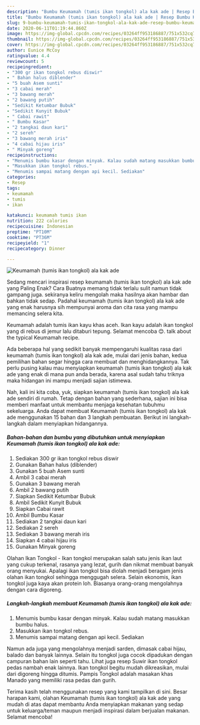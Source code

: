 ```yaml
---
description: "Bumbu Keumamah (tumis ikan tongkol) ala kak ade | Resep Bumbu Keumamah (tumis ikan tongkol) ala kak ade Yang Enak Dan Lezat"
title: "Bumbu Keumamah (tumis ikan tongkol) ala kak ade | Resep Bumbu Keumamah (tumis ikan tongkol) ala kak ade Yang Enak Dan Lezat"
slug: 9-bumbu-keumamah-tumis-ikan-tongkol-ala-kak-ade-resep-bumbu-keumamah-tumis-ikan-tongkol-ala-kak-ade-yang-enak-dan-lezat
date: 2020-06-11T01:19:44.860Z
image: https://img-global.cpcdn.com/recipes/03264ff953186887/751x532cq70/keumamah-tumis-ikan-tongkol-ala-kak-ade-foto-resep-utama.jpg
thumbnail: https://img-global.cpcdn.com/recipes/03264ff953186887/751x532cq70/keumamah-tumis-ikan-tongkol-ala-kak-ade-foto-resep-utama.jpg
cover: https://img-global.cpcdn.com/recipes/03264ff953186887/751x532cq70/keumamah-tumis-ikan-tongkol-ala-kak-ade-foto-resep-utama.jpg
author: Eunice McCoy
ratingvalue: 4.4
reviewcount: 5
recipeingredient:
- "300 gr ikan tongkol rebus diswir"
- " Bahan halus diblender"
- "5 buah Asem sunti"
- "3 cabai merah"
- "3 bawang merah"
- "2 bawang putih"
- "Sedikit Ketumbar Bubuk"
- "Sedikit Kunyit Bubuk"
- " Cabai rawit"
- " Bumbu Kasar"
- "2 tangkai daun kari"
- "2 sereh"
- "3 bawang merah iris"
- "4 cabai hijau iris"
- " Minyak goreng"
recipeinstructions:
- "Menumis bumbu kasar dengan minyak. Kalau sudah matang masukkan bumbu halus."
- "Masukkan ikan tongkol rebus."
- "Menumis sampai matang dengan api kecil. Sediakan"
categories:
- Resep
tags:
- keumamah
- tumis
- ikan

katakunci: keumamah tumis ikan 
nutrition: 222 calories
recipecuisine: Indonesian
preptime: "PT10M"
cooktime: "PT36M"
recipeyield: "1"
recipecategory: Dinner

---
```



![Keumamah (tumis ikan tongkol) ala kak ade](https://img-global.cpcdn.com/recipes/03264ff953186887/751x532cq70/keumamah-tumis-ikan-tongkol-ala-kak-ade-foto-resep-utama.jpg)

Sedang mencari inspirasi resep keumamah (tumis ikan tongkol) ala kak ade yang Paling Enak? Cara Buatnya memang tidak terlalu sulit namun tidak gampang juga. sekiranya keliru mengolah maka hasilnya akan hambar dan bahkan tidak sedap. Padahal keumamah (tumis ikan tongkol) ala kak ade yang enak harusnya sih mempunyai aroma dan cita rasa yang mampu memancing selera kita.

Keumamah adalah tumis ikan kayu khas aceh. Ikan kayu adalah ikan tongkol yang di rebus di jemur lalu ditaburi tepung. Selamat mencoba 😊. talk about the typical Keumamah recipe.

Ada beberapa hal yang sedikit banyak mempengaruhi kualitas rasa dari keumamah (tumis ikan tongkol) ala kak ade, mulai dari jenis bahan, kedua pemilihan bahan segar hingga cara membuat dan menghidangkannya. Tak perlu pusing kalau mau menyiapkan keumamah (tumis ikan tongkol) ala kak ade yang enak di mana pun anda berada, karena asal sudah tahu triknya maka hidangan ini mampu menjadi sajian istimewa.


Nah, kali ini kita coba, yuk, siapkan keumamah (tumis ikan tongkol) ala kak ade sendiri di rumah. Tetap dengan bahan yang sederhana, sajian ini bisa memberi manfaat untuk membantu menjaga kesehatan tubuhmu sekeluarga. Anda dapat membuat Keumamah (tumis ikan tongkol) ala kak ade menggunakan 15 bahan dan 3 langkah pembuatan. Berikut ini langkah-langkah dalam menyiapkan hidangannya.

<!--inarticleads1-->

##### Bahan-bahan dan bumbu yang dibutuhkan untuk menyiapkan Keumamah (tumis ikan tongkol) ala kak ade:

1. Sediakan 300 gr ikan tongkol rebus diswir
1. Gunakan  Bahan halus (diblender)
1. Gunakan 5 buah Asem sunti
1. Ambil 3 cabai merah
1. Gunakan 3 bawang merah
1. Ambil 2 bawang putih
1. Siapkan Sedikit Ketumbar Bubuk
1. Ambil Sedikit Kunyit Bubuk
1. Siapkan  Cabai rawit
1. Ambil  Bumbu Kasar
1. Sediakan 2 tangkai daun kari
1. Sediakan 2 sereh
1. Sediakan 3 bawang merah iris
1. Siapkan 4 cabai hijau iris
1. Gunakan  Minyak goreng


Olahan Ikan Tongkol - Ikan tongkol merupakan salah satu jenis ikan laut yang cukup terkenal, rasanya yang lezat, gurih dan nikmat membuat banyak orang menyukai. Apalagi ikan tongkol bisa diolah menjadi beragam jenis olahan ikan tongkol sehingga menggugah selera. Selain ekonomis, ikan tongkol juga kaya akan protein loh. Biasanya orang-orang mengolahnya dengan cara digoreng. 

<!--inarticleads2-->

##### Langkah-langkah membuat Keumamah (tumis ikan tongkol) ala kak ade:

1. Menumis bumbu kasar dengan minyak. Kalau sudah matang masukkan bumbu halus.
1. Masukkan ikan tongkol rebus.
1. Menumis sampai matang dengan api kecil. Sediakan


Namun ada juga yang mengolahnya menjadi sarden, dimasak cabai hijau, balado dan banyak lainnya. Selain itu tongkol juga cocok dipadukan dengan campuran bahan lain seperti tahu. Lihat juga resep Suwir ikan tongkol pedas nambah enak lainnya. Ikan tongkol begitu mudah dikreasikan, mulai dari digoreng hingga ditumis. Pampis Tongkol adalah masakan khas Manado yang memiliki rasa pedas dan gurih. 

Terima kasih telah menggunakan resep yang kami tampilkan di sini. Besar harapan kami, olahan Keumamah (tumis ikan tongkol) ala kak ade yang mudah di atas dapat membantu Anda menyiapkan makanan yang sedap untuk keluarga/teman maupun menjadi inspirasi dalam berjualan makanan. Selamat mencoba!
